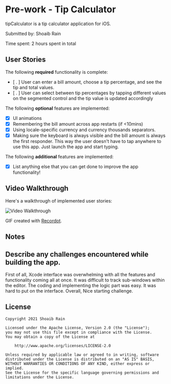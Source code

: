 # Pre-work - Tip Calculator

tipCalculator is a tip calculator application for iOS.

Submitted by: Shoaib Rain

Time spent: 2 hours spent in total

## User Stories

The following **required** functionality is complete:

* [ . ] User can enter a bill amount, choose a tip percentage, and see the tip and total values.
* [ . ] User can select between tip percentages by tapping different values on the segmented control and the tip value is updated accordingly

The following **optional** features are implemented:

* [x] UI animations
* [x] Remembering the bill amount across app restarts (if <10mins)
* [x] Using locale-specific currency and currency thousands separators.
* [x] Making sure the keyboard is always visible and the bill amount is always the first responder. This way the user doesn't have to tap anywhere to use this app. Just launch the app and start typing.

The following **additional** features are implemented:

- [x] List anything else that you can get done to improve the app functionality!

## Video Walkthrough

Here's a walkthrough of implemented user stories:

<img src='https://recordit.co/fZ8UkrrKte' title='Video Walkthrough' width='' alt='Video Walkthrough' />

GIF created with [Recordot](https://recordit.co/fZ8UkrrKte).

## Notes

## Describe any challenges encountered while building the app.
First of all, Xcode interface was overwhelming with all the features and functionality coming all at once. It was difficult to track sub-windows within the editor.
The coding and implementing the logic part was easy. It was hard to put on the interface. Overall, Nice starting challenge.

## License

    Copyright 2021 Shoaib Rain

    Licensed under the Apache License, Version 2.0 (the "License");
    you may not use this file except in compliance with the License.
    You may obtain a copy of the License at

        http://www.apache.org/licenses/LICENSE-2.0

    Unless required by applicable law or agreed to in writing, software
    distributed under the License is distributed on an "AS IS" BASIS,
    WITHOUT WARRANTIES OR CONDITIONS OF ANY KIND, either express or implied.
    See the License for the specific language governing permissions and
    limitations under the License.
